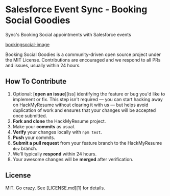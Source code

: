# Salesforce Event Sync - Booking Social Goodies
Sync's Booking Social appointments with Salesforce events

[bookingsocial-image][bookingsocial-url]

Booking Social Goodies is a community-driven open source project under the MIT License. Contributions are encouraged and we respond to all PRs and issues, usually within 24 hours.

## How To Contribute

1. Optional: [**open an issue**][iss] identifying the feature or bug you'd like
to implement or fix. This step isn't required — you can start hacking away on
HackMyResume without clearing it with us — but helps avoid duplication of work
and ensures that your changes will be accepted once submitted.
2. **Fork and clone** the HackMyResume project.
3. Make your **commits** as usual.
4. **Verify** your changes locally with `npm test`.
5. **Push** your commits.
6. **Submit a pull request** from your feature branch to the HackMyResume `dev`
branch.
7. We'll typically **respond** within 24 hours.
8. Your awesome changes will be **merged** after verification.

## License

MIT. Go crazy. See [LICENSE.md][1] for details.

[bookingsocial-image]: http://docs.bookingsocial.com/images/logo_white_bg_200.png
[bookingsocial-url]: http://bookingsocial.com/
[bookingsocial-contact-url]: http://bookingsocial.com/contact
